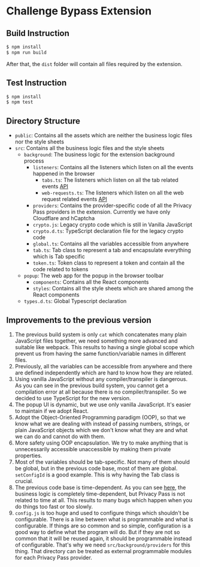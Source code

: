 # Challenge Bypass Extension

## Build Instruction

```sh
$ npm install
$ npm run build
```

After that, the `dist` folder will contain all files required by the extension.

## Test Instruction
```sh
$ npm install
$ npm test
```

## Directory Structure

- `public`: Contains all the assets which are neither the business logic files nor the style sheets
- `src`: Contains all the business logic files and the style sheets
  - `background`: The business logic for the extension background process
      - `listeners`: Contains all the listeners which listen on all the events happened in the browser
          - `tabs.ts`: The listeners which listen on all the tab related events [API](https://developer.chrome.com/docs/extensions/reference/tabs/)
          - `web-requests.ts`: The listeners which listen on all the web request related events [API](https://developer.chrome.com/docs/extensions/reference/webRequest/)
      - `providers`: Contains the provider-specific code of all the Privacy Pass providers in the extension. Currently we have only Cloudflare and hCaptcha
      - `crypto.js`: Legacy crypto code which is still in Vanilla JavaScript
      - `crypto.d.ts`: TypeScript declaration file for the legacy crypto code
      - `global.ts`: Contains all the variables accessible from anywhere
      - `tab.ts`: Tab class to represent a tab and encapsulate everything which is Tab specific
      - `token.ts`: Token class to represent a token and contain all the code related to tokens
  - `popup`: The web app for the popup in the browser toolbar
      - `components`: Contains all the React components
      - `styles`: Contains all the style sheets which are shared among the React components
  - `types.d.ts`: Global Typescript declaration

## Improvements to the previous version

1. The previous build system is only `cat` which concatenates many plain JavaScript files together, we need something more advanced and suitable like webpack. This results to having a single global scope which prevent us from having the same function/variable names in different files.
2. Previously, all the variables can be accessible from anywhere and there are defined independently which are hard to know how they are related.
3. Using vanilla JavaScript without any compiler/transpiler is dangerous. As you can see in the previous build system, you cannot get a compilation error at all because there is no compiler/transpiler. So we decided to use TypeScript for the new version.
4. The popup UI is dynamic, but we use only vanilla JavaScript. It's easier to maintain if we adopt React.
5. Adopt the Object-Oriented Programming paradigm (OOP), so that we know what we are dealing with instead of passing numbers, strings, or plain JavaScript objects which we don't know what they are and what we can do and cannot do with them.
6. More safety using OOP encapsulation. We try to make anything that is unnecessarily accessible unaccessible by making them private properties.
7. Most of the variables should be tab-specific. Not many of them should be global, but in the previous code base, most of them are global. `setConfigId` is a good example. This is why having the Tab class is crucial.
8. The previous code base is time-dependent. As you can see [here](https://github.com/privacypass/challenge-bypass-extension/blob/1ae280/src/ext/background.js#L475), the business logic is completely time-dependent, but Privacy Pass is not related to time at all. This results to many bugs which happen when you do things too fast or too slowly.
9. `config.js` is too huge and used to configure things which shouldn't be configurable. There is a line between what is programmable and what is configurable. If things are so common and so simple, configuration is a good way to define what the program will do. But if they are not so common that it will be reused again, it should be programmable instead of configurable. That's why we need `src/background/providers` for this thing. That directory can be treated as external programmable modules for each Privacy Pass provider.
